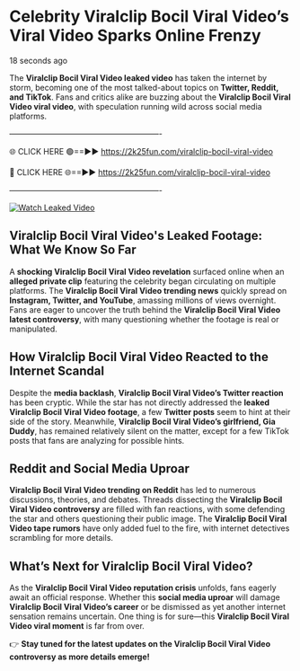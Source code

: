 # Celebrity Viralclip Bocil Viral Video’s Viral Video Sparks Online Frenzy

18 seconds ago

The **Viralclip Bocil Viral Video leaked video** has taken the internet by storm, becoming one of the most talked-about topics on **Twitter, Reddit, and TikTok**. Fans and critics alike are buzzing about the **Viralclip Bocil Viral Video viral video**, with speculation running wild across social media platforms.

———————————————————-

🌐 CLICK HERE 🟢==►► https://2k25fun.com/viralclip-bocil-viral-video

🔴 CLICK HERE 🌐==►► https://2k25fun.com/viralclip-bocil-viral-video

———————————————————-

[![Watch Leaked Video](https://miro.medium.com/v2/resize:fit:828/format:webp/1*cilzJN44JGOrTw9NJCrNHA.gif "Watch Leaked Video")](https://2k25fun.com/viralclip-bocil-viral-video)

## **Viralclip Bocil Viral Video's Leaked Footage: What We Know So Far**  
A **shocking Viralclip Bocil Viral Video revelation** surfaced online when an **alleged private clip** featuring the celebrity began circulating on multiple platforms. The **Viralclip Bocil Viral Video trending news** quickly spread on **Instagram, Twitter, and YouTube**, amassing millions of views overnight. Fans are eager to uncover the truth behind the **Viralclip Bocil Viral Video latest controversy**, with many questioning whether the footage is real or manipulated.  

## **How Viralclip Bocil Viral Video Reacted to the Internet Scandal**  
Despite the **media backlash**, **Viralclip Bocil Viral Video’s Twitter reaction** has been cryptic. While the star has not directly addressed the **leaked Viralclip Bocil Viral Video footage**, a few **Twitter posts** seem to hint at their side of the story. Meanwhile, **Viralclip Bocil Viral Video’s girlfriend, Gia Duddy**, has remained relatively silent on the matter, except for a few TikTok posts that fans are analyzing for possible hints.  

## **Reddit and Social Media Uproar**  
**Viralclip Bocil Viral Video trending on Reddit** has led to numerous discussions, theories, and debates. Threads dissecting the **Viralclip Bocil Viral Video controversy** are filled with fan reactions, with some defending the star and others questioning their public image. The **Viralclip Bocil Viral Video tape rumors** have only added fuel to the fire, with internet detectives scrambling for more details.  

## **What’s Next for Viralclip Bocil Viral Video?**  
As the **Viralclip Bocil Viral Video reputation crisis** unfolds, fans eagerly await an official response. Whether this **social media uproar** will damage **Viralclip Bocil Viral Video’s career** or be dismissed as yet another internet sensation remains uncertain. One thing is for sure—this **Viralclip Bocil Viral Video viral moment** is far from over.  

👉 **Stay tuned for the latest updates on the Viralclip Bocil Viral Video controversy as more details emerge!**  